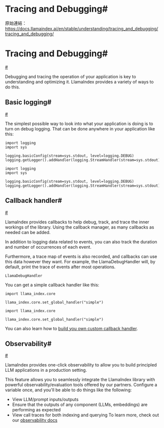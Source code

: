 # Tracing and Debugging#

原始連結：https://docs.llamaindex.ai/en/stable/understanding/tracing_and_debugging/tracing_and_debugging/

# Tracing and Debugging#

[#](https://docs.llamaindex.ai/en/stable/understanding/tracing_and_debugging/tracing_and_debugging/#tracing-and-debugging)

Debugging and tracing the operation of your application is key to understanding and optimizing it. LlamaIndex provides a variety of ways to do this.

## Basic logging#

[#](https://docs.llamaindex.ai/en/stable/understanding/tracing_and_debugging/tracing_and_debugging/#basic-logging)

The simplest possible way to look into what your application is doing is to turn on debug logging. That can be done anywhere in your application like this:

```
import logging
import sys

logging.basicConfig(stream=sys.stdout, level=logging.DEBUG)
logging.getLogger().addHandler(logging.StreamHandler(stream=sys.stdout))
```

```
import logging
import sys

logging.basicConfig(stream=sys.stdout, level=logging.DEBUG)
logging.getLogger().addHandler(logging.StreamHandler(stream=sys.stdout))
```

## Callback handler#

[#](https://docs.llamaindex.ai/en/stable/understanding/tracing_and_debugging/tracing_and_debugging/#callback-handler)

LlamaIndex provides callbacks to help debug, track, and trace the inner workings of the library. Using the callback manager, as many callbacks as needed can be added.

In addition to logging data related to events, you can also track the duration and number of occurrences
of each event.

Furthermore, a trace map of events is also recorded, and callbacks can use this data however they want. For example, the LlamaDebugHandler will, by default, print the trace of events after most operations.

```
LlamaDebugHandler
```

You can get a simple callback handler like this:

```
import llama_index.core

llama_index.core.set_global_handler("simple")
```

```
import llama_index.core

llama_index.core.set_global_handler("simple")
```

You can also learn how to [build you own custom callback handler](https://docs.llamaindex.ai/en/stable/module_guides/observability/callbacks/).

## Observability#

[#](https://docs.llamaindex.ai/en/stable/understanding/tracing_and_debugging/tracing_and_debugging/#observability)

LlamaIndex provides one-click observability to allow you to build principled LLM applications in a production setting.

This feature allows you to seamlessly integrate the LlamaIndex library with powerful observability/evaluation tools offered by our partners. Configure a variable once, and you'll be able to do things like the following:

- View LLM/prompt inputs/outputs
- Ensure that the outputs of any component (LLMs, embeddings) are performing as expected
- View call traces for both indexing and querying
To learn more, check out our [observability docs](https://docs.llamaindex.ai/en/stable/module_guides/observability/)

